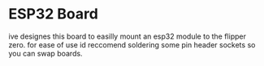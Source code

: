 # ESP32 Board

ive designes this board to easilly mount an esp32 module to the flipper zero. for ease of use id reccomend soldering some pin header sockets so you can swap boards. 
